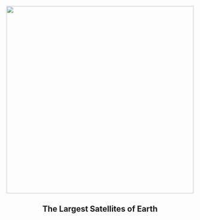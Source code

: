 
<p align="center"><img src="https://apod.nasa.gov/apod/image/2306/IssMoon_Yang_960.jpg" width="500" height="500"></p>
<h2 align="center"> The Largest Satellites of Earth </h2>
